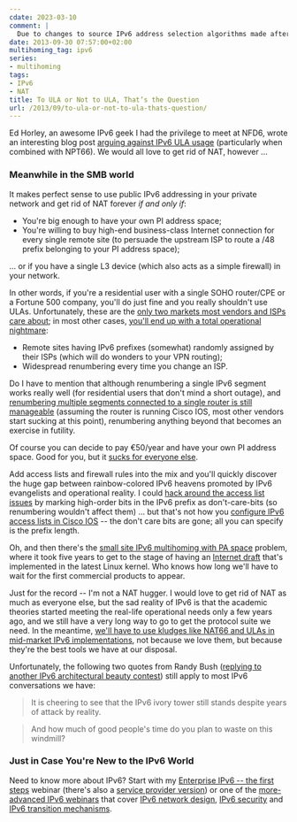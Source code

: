 ```yaml
---
cdate: 2023-03-10
comment: |
  Due to changes to source IPv6 address selection algorithms made after this blog post was written in 2013, it's [impossible to use ULA addresses](/2022/05/ipv6-ula-made-useless/) in dual-stack networks. The current recommendation for small multihomed sites with PI address space is to use PA prefix from primary provider and NAT66 toward the backup provider.
date: 2013-09-30 07:57:00+02:00
multihoming_tag: ipv6
series:
- multihoming
tags:
- IPv6
- NAT
title: To ULA or Not to ULA, That’s the Question
url: /2013/09/to-ula-or-not-to-ula-thats-question/
---
```

Ed Horley, an awesome IPv6 geek I had the privilege to meet at NFD6, wrote an interesting blog post [arguing against IPv6 ULA usage](http://www.howfunky.com/2013/09/ipv6-unique-local-address-or-ula-what.html) (particularly when combined with NPT66). We would all love to get rid of NAT, however \...
<!--more-->
### Meanwhile in the SMB world

It makes perfect sense to use public IPv6 addressing in your private network and get rid of NAT forever *if and only if*:

-   You're big enough to have your own PI address space;
-   You're willing to buy high-end business-class Internet connection for every single remote site (to persuade the upstream ISP to route a /48 prefix belonging to your PI address space);

\... or if you have a single L3 device (which also acts as a simple firewall) in your network.

In other words, if you're a residential user with a single SOHO router/CPE or a Fortune 500 company, you'll do just fine and you really shouldn't use ULAs. Unfortunately, these are the [only two markets most vendors and ISPs care about](http://telecomoccasionally.wordpress.com/2012/02/20/mid-market-innovators-dilemma/); in most other cases, [you'll end up with a total operational nightmare](/2012/04/ipv6-legends-and-myths-more-opinions/):

-   Remote sites having IPv6 prefixes (somewhat) randomly assigned by their ISPs (which will do wonders to your VPN routing);
-   Widespread renumbering every time you change an ISP.

Do I have to mention that although renumbering a single IPv6 segment works really well (for residential users that don't mind a short outage), and [renumbering multiple segments connected to a single router is still manageable](/2012/04/ipv6-static-addresses-and-renumbering/) (assuming the router is running Cisco IOS, most other vendors start sucking at this point), renumbering anything beyond that becomes an exercise in futility.

Of course you can decide to pay €50/year and have your own PI address space. Good for you, but it [sucks for everyone else](/2013/03/predicting-ipv6-bgp-table-size/).

Add access lists and firewall rules into the mix and you'll quickly discover the huge gap between rainbow-colored IPv6 heavens promoted by IPv6 evangelists and operational reality. I could [hack around the access list issues](/2013/08/temper-your-macgyver-streak/) by marking high-order bits in the IPv6 prefix as don't-care-bits (so renumbering wouldn't affect them) \... but that's not how you [configure IPv6 access lists in Cisco IOS](http://www.cisco.com/en/US/docs/ios/ipv6/command/reference/ipv6_10.html#wp2653677) -- the don't care bits are gone; all you can specify is the prefix length.

Oh, and then there's the [small site IPv6 multihoming with PA space](/2009/05/lack-of-ipv6-multihoming-elephant-in/) problem, where it took five years to get to the stage of having an [Internet draft](http://tools.ietf.org/html/draft-troan-homenet-sadr-01) that\'s implemented in the latest Linux kernel. Who knows how long we'll have to wait for the first commercial products to appear.

Just for the record -- I'm not a NAT hugger. I would love to get rid of NAT as much as everyone else, but the sad reality of IPv6 is that the academic theories started meeting the real-life operational needs only a few years ago, and we still have a very long way to go to get the protocol suite we need. In the meantime, [we'll have to use kludges like NAT66 and ULAs in mid-market IPv6 implementations](/2011/12/we-just-might-need-nat66/), not because we love them, but because they're the best tools we have at our disposal.

Unfortunately, the following two quotes from Randy Bush ([replying to another IPv6 architectural beauty contest](http://www.ietf.org/mail-archive/web/v6ops/current/msg14625.html)) still apply to most IPv6 conversations we have:

> It is cheering to see that the IPv6 ivory tower still stands despite years of attack by reality.

> And how much of good people\'s time do you plan to waste on this windmill?

### Just in Case You're New to the IPv6 World

Need to know more about IPv6? Start with my [Enterprise IPv6 -- the first steps](http://www.ipspace.net/Enterprise_IPv6_-_the_First_Steps) webinar (there's also a [service provider version](http://www.ipspace.net/Service_Provider_IPv6_Introduction)) or one of the [more-advanced IPv6 webinars](http://www.ipspace.net/Roadmap/IPv6_webinars) that cover [IPv6 network design](http://www.ipspace.net/Building_Large_IPv6_Service_Provider_Networks), [IPv6 security](http://www.ipspace.net/IPv6_security) and [IPv6 transition mechanisms](http://www.ipspace.net/IPv6_Transition_Mechanisms).

